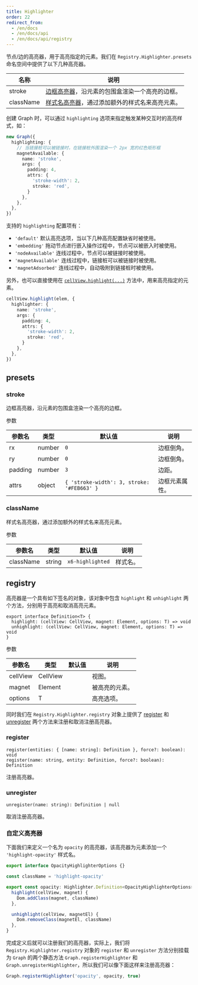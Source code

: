 ```yaml
---
title: Highlighter
order: 22
redirect_from:
  - /en/docs
  - /en/docs/api
  - /en/docs/api/registry
---
```


节点/边的高亮器，用于高亮指定的元素。我们在 `Registry.Highlighter.presets` 命名空间中提供了以下几种高亮器。

| 名称      | 说明                                                       |
|-----------|----------------------------------------------------------|
| stroke    | [边框高亮器](#stroke)，沿元素的包围盒渲染一个高亮的边框。    |
| className | [样式名高亮器](#classname)，通过添加额外的样式名来高亮元素。 |

创建 Graph 时，可以通过 `highlighting` 选项来指定触发某种交互时的高亮样式，如：

```ts
new Graph({
  highlighting: {
    // 当链接桩可以被链接时，在链接桩外围渲染一个 2px 宽的红色矩形框
    magnetAvailable: {
      name: 'stroke',
      args: {
        padding: 4,
        attrs: {
          'stroke-width': 2,
          stroke: 'red',
        }
      },
    },
  },
})
```

支持的 `highlighting` 配置项有：

- `'default'` 默认高亮选项，当以下几种高亮配置缺省时被使用。
- `'embedding'` 拖动节点进行嵌入操作过程中，节点可以被嵌入时被使用。
- `'nodeAvailable'` 连线过程中，节点可以被链接时被使用。
- `'magnetAvailable'` 连线过程中，链接桩可以被链接时被使用。
- `'magnetAdsorbed'` 连线过程中，自动吸附到链接桩时被使用。


另外，也可以直接使用在 [`cellView.highlight(...)`](../view/cellview#highlight) 方法中，用来高亮指定的元素。

```ts
cellView.highlight(elem, { 
  highlighter: {
    name: 'stroke',
    args: {
      padding: 4,
      attrs: {
        'stroke-width': 2,
        stroke: 'red',
      }
    },
  },
})
```

## presets

### stroke

边框高亮器，沿元素的包围盒渲染一个高亮的边框。

<span class="tag-param">参数<span>

| 参数名  | 类型   | 默认值                                     | 说明          |
|---------|--------|--------------------------------------------|-------------|
| rx      | number | `0`                                        | 边框倒角。     |
| ry      | number | `0`                                        | 边框倒角。     |
| padding | number | `3`                                        | 边距。         |
| attrs   | object | `{ 'stroke-width': 3, stroke: '#FEB663' }` | 边框元素属性。 |

### className

样式名高亮器，通过添加额外的样式名来高亮元素。

<span class="tag-param">参数<span>

| 参数名    | 类型   | 默认值           | 说明    |
|-----------|--------|------------------|-------|
| className | string | `x6-highlighted` | 样式名。 |

## registry

高亮器是一个具有如下签名的对象，该对象中包含 `highlight` 和 `unhighlight` 两个方法，分别用于高亮和取消高亮元素。

```sign
export interface Definition<T> {
  highlight: (cellView: CellView, magnet: Element, options: T) => void
  unhighlight: (cellView: CellView, magnet: Element, options: T) => void
}
```

<span class="tag-param">参数<span>

| 参数名   | 类型     | 默认值 | 说明          |
|----------|----------|--------|-------------|
| cellView | CellView |        | 视图。         |
| magnet   | Element  |        | 被高亮的元素。 |
| options  | T        |        | 高亮选项。     |

同时我们在 `Registry.Highlighter.registry` 对象上提供了 [register](#register) 和 [unregister](#unregister) 两个方法来注册和取消注册高亮器。

### register

```sign
register(entities: { [name: string]: Definition }, force?: boolean): void
register(name: string, entity: Definition, force?: boolean): Definition
```

注册高亮器。

### unregister

```sign
unregister(name: string): Definition | null
```

取消注册高亮器。

### 自定义高亮器

下面我们来定义一个名为 `opacity` 的高亮器，该高亮器为元素添加一个 `'highlight-opacity'` 样式名。

```ts
export interface OpacityHighlighterOptions {}

const className = 'highlight-opacity'

export const opacity: Highlighter.Definition<OpacityHighlighterOptions> = {
  highlight(cellView, magnet) {
    Dom.addClass(magnet, className)
  },

  unhighlight(cellView, magnetEl) {
    Dom.removeClass(magnetEl, className)
  },
}
```

完成定义后就可以注册我们的高亮器，实际上，我们将 `Registry.Highlighter.registry` 对象的 `register` 和 `unregister` 方法分别挂载为 `Graph` 的两个静态方法 `Graph.registerHighlighter` 和 `Graph.unregisterHighlighter`，所以我们可以像下面这样来注册高亮器：

```ts
Graph.registerHighlighter('opacity', opacity, true)
```
